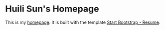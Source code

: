 # Huili Sun's Homepage

This is my [homepage](https://huilisun.github.io/). It is built with the template [Start Bootstrap - Resume](https://startbootstrap.com/template-overviews/resume/).
